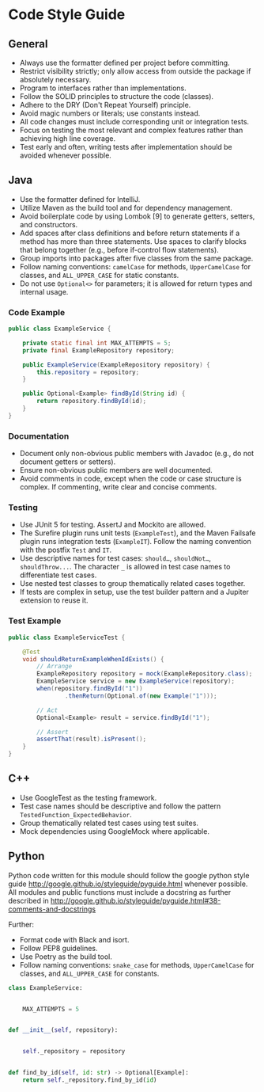 # Code Style Guide

## General

- Always use the formatter defined per project before committing.
- Restrict visibility strictly; only allow access from outside the package if absolutely necessary.
- Program to interfaces rather than implementations.
- Follow the SOLID principles to structure the code (classes).
- Adhere to the DRY (Don't Repeat Yourself) principle.
- Avoid magic numbers or literals; use constants instead.
- All code changes must include corresponding unit or integration tests.
- Focus on testing the most relevant and complex features rather than achieving high line coverage.
- Test early and often, writing tests after implementation should be avoided whenever possible.

## Java

- Use the formatter defined for IntelliJ.
- Utilize Maven as the build tool and for dependency management.
- Avoid boilerplate code by using Lombok [9] to generate getters, setters, and constructors.
- Add spaces after class definitions and before return statements if a method has more than three statements. Use spaces
  to clarify blocks that belong together (e.g., before if-control flow statements).
- Group imports into packages after five classes from the same package.
- Follow naming conventions: `camelCase` for methods, `UpperCamelCase` for classes, and `ALL_UPPER_CASE` for static
  constants.
- Do not use `Optional<>` for parameters; it is allowed for return types and internal usage.

### Code Example

```java
public class ExampleService {

    private static final int MAX_ATTEMPTS = 5;
    private final ExampleRepository repository;

    public ExampleService(ExampleRepository repository) {
        this.repository = repository;
    }

    public Optional<Example> findById(String id) {
        return repository.findById(id);
    }
}
```

### Documentation

- Document only non-obvious public members with Javadoc (e.g., do not document getters or setters).
- Ensure non-obvious public members are well documented.
- Avoid comments in code, except when the code or case structure is complex. If commenting, write clear and concise
  comments.

### Testing

- Use JUnit 5 for testing. AssertJ and Mockito are allowed.
- The Surefire plugin runs unit tests (`ExampleTest`), and the Maven Failsafe plugin runs integration
  tests (`ExampleIT`). Follow the naming convention with the postfix `Test` and `IT`.
- Use descriptive names for test cases: `should…`, `shouldNot…`, `shouldThrow...`. The character `_` is allowed in test
  case names to differentiate test cases.
- Use nested test classes to group thematically related cases together.
- If tests are complex in setup, use the test builder pattern and a Jupiter extension to reuse it.

### Test Example

```java
public class ExampleServiceTest {

    @Test
    void shouldReturnExampleWhenIdExists() {
        // Arrange
        ExampleRepository repository = mock(ExampleRepository.class);
        ExampleService service = new ExampleService(repository);
        when(repository.findById("1"))
                .thenReturn(Optional.of(new Example("1")));

        // Act
        Optional<Example> result = service.findById("1");

        // Assert
        assertThat(result).isPresent();
    }
}
```

## C++

- Use GoogleTest as the testing framework.
- Test case names should be descriptive and follow the pattern `TestedFunction_ExpectedBehavior`.
- Group thematically related test cases using test suites.
- Mock dependencies using GoogleMock where applicable.

## Python

Python code written for this module should follow the google python style
guide <http://google.github.io/styleguide/pyguide.html> whenever possible.
All modules and public functions must include a docstring as further described
in <http://google.github.io/styleguide/pyguide.html#38-comments-and-docstrings>

Further:

- Format code with Black and isort.
- Follow PEP8 guidelines.
- Use Poetry as the build tool.
- Follow naming conventions: `snake_case` for methods, `UpperCamelCase` for classes, and `ALL_UPPER_CASE` for constants.

```Python
class ExampleService:


    MAX_ATTEMPTS = 5


def __init__(self, repository):


    self._repository = repository


def find_by_id(self, id: str) -> Optional[Example]:
    return self._repository.find_by_id(id)
```
